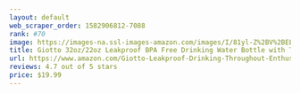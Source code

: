 ```yaml
---
layout: default 
﻿web_scraper_order: 1582906812-7088
rank: #70
image: https://images-na.ssl-images-amazon.com/images/I/81yl-Z%2BV%2BEL.jpg
title: Giotto 32oz/22oz Leakproof BPA Free Drinking Water Bottle with Time Marker & Straw to…
url: https://www.amazon.com/Giotto-Leakproof-Drinking-Throughout-Enthusiasts-Blue/dp/B07SJRZ7K7/ref=zg_mw_sporting-goods_70?_encoding=UTF8&psc=1&refRID=5CP7JJH669Q653S4FQ41
reviews: 4.7 out of 5 stars
price: $19.99 
---
```

